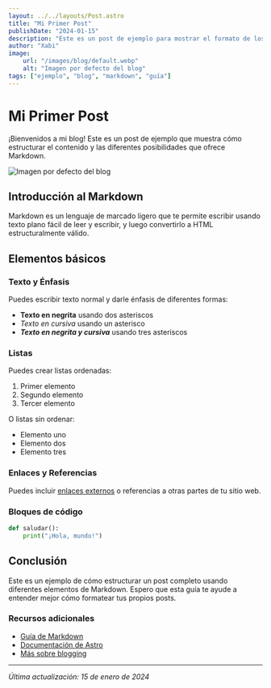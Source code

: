 ```yaml
---
layout: ../../layouts/Post.astro
title: "Mi Primer Post"
publishDate: "2024-01-15"
description: "Este es un post de ejemplo para mostrar el formato de los artículos del blog."
author: "Xabi"
image:
    url: "/images/blog/default.webp"
    alt: "Imagen por defecto del blog"
tags: ["ejemplo", "blog", "markdown", "guía"]
---
```


# Mi Primer Post

¡Bienvenidos a mi blog! Este es un post de ejemplo que muestra cómo estructurar el contenido y las diferentes posibilidades que ofrece Markdown.

![Imagen por defecto del blog](/images/blog/default.webp)

## Introducción al Markdown

Markdown es un lenguaje de marcado ligero que te permite escribir usando texto plano fácil de leer y escribir, y luego convertirlo a HTML estructuralmente válido.

## Elementos básicos

### Texto y Énfasis

Puedes escribir texto normal y darle énfasis de diferentes formas:

- **Texto en negrita** usando dos asteriscos
- *Texto en cursiva* usando un asterisco
- ***Texto en negrita y cursiva*** usando tres asteriscos

### Listas

Puedes crear listas ordenadas:

1. Primer elemento
2. Segundo elemento
3. Tercer elemento

O listas sin ordenar:

- Elemento uno
- Elemento dos
- Elemento tres

### Enlaces y Referencias

Puedes incluir [enlaces externos](https://ejemplo.com) o referencias a otras partes de tu sitio web.

### Bloques de código

```python
def saludar():
    print("¡Hola, mundo!")
```

## Conclusión

Este es un ejemplo de cómo estructurar un post completo usando diferentes elementos de Markdown. Espero que esta guía te ayude a entender mejor cómo formatear tus propios posts.

### Recursos adicionales

- [Guía de Markdown](https://www.markdownguide.org/)
- [Documentación de Astro](https://docs.astro.build/)
- [Más sobre blogging](https://ejemplo.com/blogging)

---
*Última actualización: 15 de enero de 2024*

